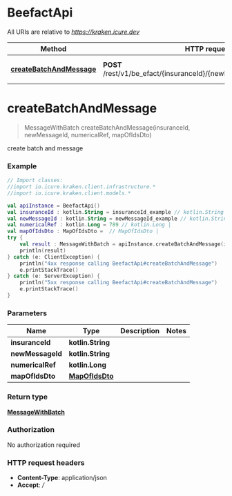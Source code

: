 # BeefactApi

All URIs are relative to *https://kraken.icure.dev*

Method | HTTP request | Description
------------- | ------------- | -------------
[**createBatchAndMessage**](BeefactApi.md#createBatchAndMessage) | **POST** /rest/v1/be_efact/{insuranceId}/{newMessageId}/{numericalRef} | create batch and message


<a name="createBatchAndMessage"></a>
# **createBatchAndMessage**
> MessageWithBatch createBatchAndMessage(insuranceId, newMessageId, numericalRef, mapOfIdsDto)

create batch and message

### Example
```kotlin
// Import classes:
//import io.icure.kraken.client.infrastructure.*
//import io.icure.kraken.client.models.*

val apiInstance = BeefactApi()
val insuranceId : kotlin.String = insuranceId_example // kotlin.String | 
val newMessageId : kotlin.String = newMessageId_example // kotlin.String | 
val numericalRef : kotlin.Long = 789 // kotlin.Long | 
val mapOfIdsDto : MapOfIdsDto =  // MapOfIdsDto | 
try {
    val result : MessageWithBatch = apiInstance.createBatchAndMessage(insuranceId, newMessageId, numericalRef, mapOfIdsDto)
    println(result)
} catch (e: ClientException) {
    println("4xx response calling BeefactApi#createBatchAndMessage")
    e.printStackTrace()
} catch (e: ServerException) {
    println("5xx response calling BeefactApi#createBatchAndMessage")
    e.printStackTrace()
}
```

### Parameters

Name | Type | Description  | Notes
------------- | ------------- | ------------- | -------------
 **insuranceId** | **kotlin.String**|  |
 **newMessageId** | **kotlin.String**|  |
 **numericalRef** | **kotlin.Long**|  |
 **mapOfIdsDto** | [**MapOfIdsDto**](MapOfIdsDto.md)|  |

### Return type

[**MessageWithBatch**](MessageWithBatch.md)

### Authorization

No authorization required

### HTTP request headers

 - **Content-Type**: application/json
 - **Accept**: */*

